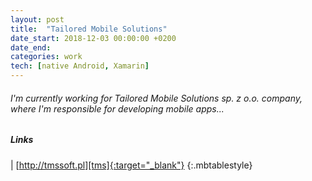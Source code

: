 ```yaml
---
layout: post
title:  "Tailored Mobile Solutions"
date_start: 2018-12-03 00:00:00 +0200
date_end:
categories: work
tech: [native Android, Xamarin]
---
```

###### I'm currently working for Tailored Mobile Solutions sp. z o.o. company, where I'm responsible for developing mobile apps...

##### Links

<a href="http://tmssoft.pl" target="_blank"><i class="fa fa-link fa-3x" style="color: black"></i></a> | [http://tmssoft.pl][tms]{:target="_blank"}
{:.mbtablestyle}

[//]: links:
[tms]: http://tmssoft.pl
